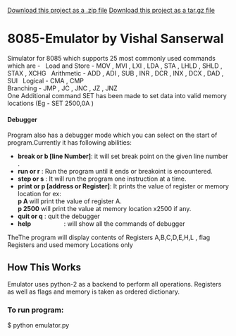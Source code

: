 <a class="zip_download_link" href="https://github.com/vishu-chaudhary/8085_Emulator/zipball/master">Download this project as a .zip file</a>
<a class="tar_download_link" href="https://github.com/vishu-chaudhary/8085_Emulator/tarball/master">Download this project as a tar.gz file</a>
# 8085-Emulator by Vishal Sanserwal
Simulator for 8085 which supports 25 most commonly used commands which are -  
Load and Store - MOV , MVI , LXI , LDA , STA , LHLD , SHLD , STAX , XCHG   
Arithmetic - ADD , ADI , SUB , INR , DCR , INX , DCX , DAD , SUI  
Logical - CMA , CMP  
Branching - JMP , JC , JNC , JZ , JNZ  
One Additional command SET has been made to set data into valid memory locations (Eg - SET 2500,0A )  
#### Debugger
Program also has a debugger mode which you can select on the start of program.Currently it has following abilities:
<ul>
  <li><strong>break or b [line Number]</strong>: it will set break point on the given line number .</li>
<li><strong>run or r</strong>                : Run the program until it ends or breakoint is encountered.</li>
<li><strong>step or s</strong>               : It will run the program one instruction at a time.</li>
<li><strong>print or p [address or Register]</strong>: It prints the value of register or memory location for ex:<br>
 <strong>p A </strong>will print the value of register A.<br>
 <strong>p 2500</strong> will print the value at memory location x2500 if any.
  </li>
<li><strong>quit or q</strong>               : quit the debugger</li>
<li><strong>help</strong>                    : will show all the commands of debugger</li>
</ul>
TheThe program will display contents of Registers A,B,C,D,E,H,L , flag Registers and used memory Locations only</li>

## How This Works
Emulator uses python-2 as a backend to perform all operations.
Registers as well as flags and memory is taken as ordered dictionary.
### To run program:
$ python emulator.py
